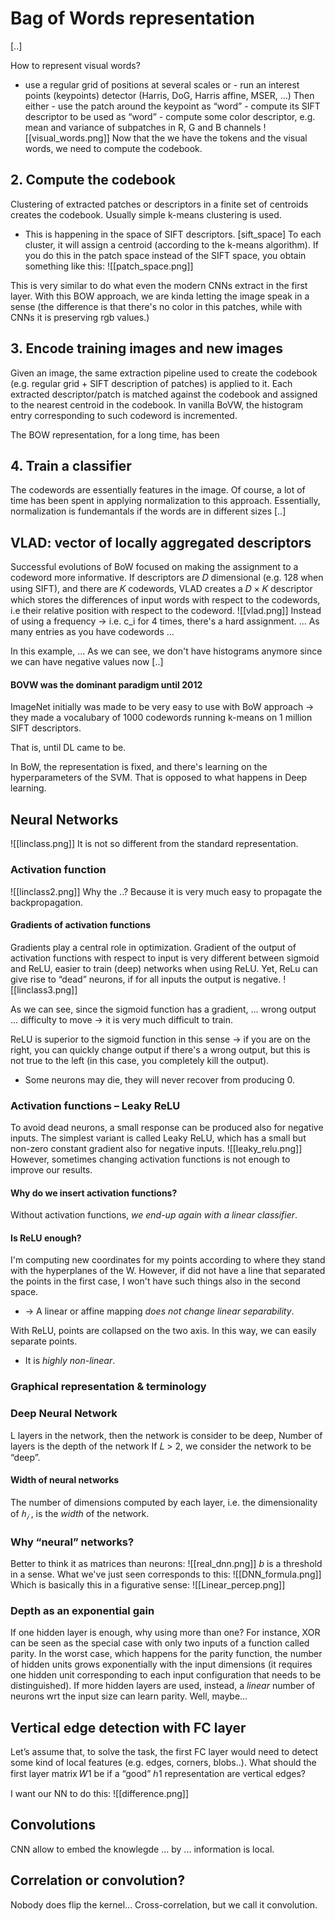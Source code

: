 # Bag of Words representation

[..]

How to represent visual words?
- use a regular grid of positions at several scales or - run an interest points (keypoints) detector (Harris, DoG, Harris affine, MSER, …) Then either - use the patch around the keypoint as “word” - compute its SIFT descriptor to be used as “word” - compute some color descriptor, e.g. mean and variance of subpatches in R, G and B channels
![[visual_words.png]]
Now that the we have the tokens and the visual words, we need to compute the codebook.  

## 2. Compute the codebook
Clustering of extracted patches or descriptors in a finite set of centroids creates the codebook. Usually simple k-means clustering is used.
- This is happening in the space of SIFT descriptors. 
[sift_space]
To each cluster, it will assign a centroid (according to the k-means algorithm). 
If you do this in the patch space instead of the SIFT space, you obtain something like this:
![[patch_space.png]]

This is very similar to do what even the modern CNNs extract in the first layer. With this BOW approach, we are kinda letting the image speak in a sense (the difference is that there's no color in this patches, while with CNNs it is preserving rgb values.)

## 3. Encode training images and new images
Given an image, the same extraction pipeline used to create the codebook (e.g. regular grid + SIFT description of patches) is applied to it. Each extracted descriptor/patch is matched against the codebook and assigned to the nearest centroid in the codebook. In vanilla BoVW, the histogram entry corresponding to such codeword is incremented.

The BOW representation, for a long time, has been 


## 4. Train a classifier

The codewords are essentially features in the image. 
Of course, a lot of time has been spent in applying normalization to this approach. Essentially, normalization is fundemantals if the words are in different sizes
[..]


## VLAD: vector of locally aggregated descriptors
Successful evolutions of BoW focused on making the assignment to a codeword more informative. If descriptors are 𝐷 dimensional (e.g. 128 when using SIFT), and there are 𝐾 codewords, VLAD creates a 𝐷 × 𝐾 descriptor which stores the differences of input words with respect to the codewords, i.e their relative position with respect to the codeword.
![[vlad.png]]
Instead of using a frequency -> i.e. c_i for 4 times, there's a hard assignment. 
... As many entries as you have codewords ...

In this example, ...
As we can see, we don't have histograms anymore since we can have negative values now 
[..]

#### BOVW was the dominant paradigm until 2012
ImageNet initially was made to be very easy to use with BoW approach -> they made a vocalubary of 1000 codewords running k-means on 1 million SIFT descriptors. 

That is, until DL came to be. 

In BoW, the representation is fixed, and there's learning on the hyperparameters of the SVM. 
That is opposed to what happens in Deep learning. 


## Neural Networks
![[linclass.png]]
It is not so different from the standard representation. 

### Activation function
![[linclass2.png]]
Why the ..? Because it is very much easy to propagate the backpropagation. 

#### Gradients of activation functions
Gradients play a central role in optimization. Gradient of the output of activation functions with respect to input is very different between sigmoid and ReLU, easier to train (deep) networks when using ReLU. Yet, ReLu can give rise to “dead” neurons, if for all inputs the output is negative.
![[linclass3.png]]

As we can see, since the sigmoid function has a gradient, ... wrong output ... difficulty to move -> it is very much difficult to train. 

ReLU is superior to the sigmoid function in this sense -> if you are on the right, you can quickly change output if there's a wrong output, but this is not true to the left (in this case, you completely kill the output). 
- Some neurons may die, they will never recover from producing 0. 

### Activation functions – Leaky ReLU
To avoid dead neurons, a small response can be produced also for negative inputs. The simplest variant is called Leaky ReLU, which has a small but non-zero constant gradient also for negative inputs.
![[leaky_relu.png]]
However, sometimes changing activation functions is not enough to improve our results. 


#### Why do we insert activation functions?

Without activation functions, _we end-up again with a linear classifier_.

#### Is ReLU enough?
I'm computing new coordinates for my points according to where they stand with the hyperplanes of the W. 
However, if did not have a line that separated the points in the first case, I won't have such things also in the second space. 
- -> A linear or affine mapping _does not change linear separability_.

With ReLU, points are collapsed on the two axis.
In this way, we can easily separate points. 
- It is _highly non-linear_.

### Graphical representation & terminology

### Deep Neural Network
L layers in the network, then the network is consider to be deep, 
Number of layers is the depth of the network If 𝐿 > 2, we consider the network to be “deep”. 

#### Width of neural networks
The number of dimensions computed by each layer, i.e. the dimensionality of $ℎ_𝑖$ , is the _width_ of the network. 

### Why “neural” networks?
Better to think it as matrices than neurons:
![[real_dnn.png]]
$b$ is a threshold in a sense.
What we've just seen corresponds to this:
![[DNN_formula.png]]
Which is basically this in a figurative sense:
![[Linear_percep.png]]


### Depth as an exponential gain
If one hidden layer is enough, why using more than one? For instance, XOR can be seen as the special case with only two inputs of a function called parity. In the worst case, which happens for the parity function, the number of hidden units grows exponentially with the input dimensions (it requires one hidden unit corresponding to each input configuration that needs to be distinguished). If more hidden layers are used, instead, a _linear_ number of neurons wrt the input size can learn parity. Well, maybe…


## Vertical edge detection with FC layer
Let’s assume that, to solve the task, the first FC layer would need to detect some kind of local features (e.g. edges, corners, blobs..). What should the first layer matrix 𝑊1 be if a “good” ℎ1 representation are vertical edges?

I want our NN to do this:
![[difference.png]]

## Convolutions
CNN allow to embed the knowlegde ... by ... information is local. 


## Correlation or convolution?
Nobody does flip the kernel...
Cross-correlation, but we call it convolution. 

